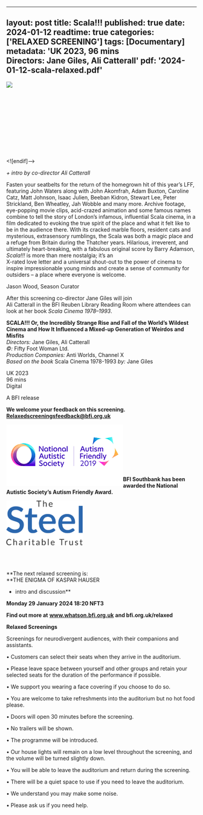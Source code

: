 
---
layout: post
title: Scala!!!
published: true
date: 2024-01-12
readtime: true
categories: ['RELAXED SCREENING']
tags: [Documentary]
metadata: 'UK 2023, 96 mins<br> Directors: Jane Giles, Ali Catterall'
pdf: '2024-01-12-scala-relaxed.pdf'
---

<img style="float: left;" src="/img/scala.png"><br><br><br><br><br><br><br><br><br><br><br>



<![endif]-->

_+ intro by co-director Ali Catterall_

Fasten your seatbelts for the return of the homegrown hit of this year’s LFF, featuring John Waters along with John Akomfrah, Adam Buxton, Caroline Catz, Matt Johnson, Isaac Julien, Beeban Kidron, Stewart Lee, Peter Strickland, Ben Wheatley, Jah Wobble and many more. Archive footage, eye-popping movie clips, acid-crazed animation and some famous names combine to tell the story of London’s infamous, influential Scala cinema, in a film dedicated to evoking the true spirit of the place and what it felt like to be in the audience there. With its cracked marble floors, resident cats and mysterious, extrasensory rumblings, the Scala was both a magic place and a refuge from Britain during the Thatcher years. Hilarious, irreverent, and ultimately heart-breaking, with a fabulous original score by Barry Adamson, _Scala!!!_ is more than mere nostalgia; it’s an  
X-rated love letter and a universal shout-out to the power of cinema to inspire impressionable young minds and create a sense of community for outsiders – a place where everyone is welcome.

Jason Wood, Season Curator

After this screening co-director Jane Giles will join  
Ali Catterall in the BFI Reuben Library Reading Room where attendees can look at her book _Scala Cinema 1978–1993_.

**SCALA!!! Or, the Incredibly Strange Rise and Fall of the World’s Wildest Cinema and How It Influenced a Mixed-up Generation of Weirdos and Misfits**  
_Directors:_ Jane Giles, Ali Catterall  
_©:_ Fifty Foot Woman Ltd.  
_Production Companies:_ Anti Worlds, Channel X  
_Based on the book_ Scala Cinema 1978-1993 _by:_ Jane Giles  

UK 2023  
96 mins  
Digital  

A BFI release


**We welcome your feedback on this screening. Relaxedscreeningsfeedback@bfi.org.uk**


<img style="float: left;" src="/img/autistic_society.png"><br><br><br><br><br><br><br><br>
**BFI Southbank has been awarded the National Autistic Society’s Autism Friendly Award.**

<img style="float: left;" src="/img/steel-charitable-trust-logo-01.jpg" width="40%" height="40%"><br><br><br><br><br><br><br><br><br><br>

**The next relaxed screening is:  
**THE ENIGMA OF KASPAR HAUSER 
+ intro and discussion**

**Monday 29 January 2024 18:20 NFT3**
<br>


**Find out more at**
**www.whatson.bfi.org.uk**
**and bfi.org.uk/relaxed**


**Relaxed Screenings**

Screenings for neurodivergent audiences, with their companions and assistants.

• Customers can select their seats when they arrive in the auditorium. 

• Please leave space between yourself and other groups and retain your selected seats for the duration of the performance if possible.

• We support you wearing a face covering if you choose to do so.

• You are welcome to take refreshments into the auditorium but no hot food please.

• Doors will open 30 minutes before the screening.

• No trailers will be shown.

• The programme will be introduced.

• Our house lights will remain on a low level throughout the screening, and the volume will be turned slightly down.

• You will be able to leave the auditorium and return during the screening.

• There will be a quiet space to use if you need to leave the auditorium.

• We understand you may make some noise.

• Please ask us if you need help.
<!--stackedit_data:
eyJoaXN0b3J5IjpbNzA5NzQ3Njg2XX0=
-->